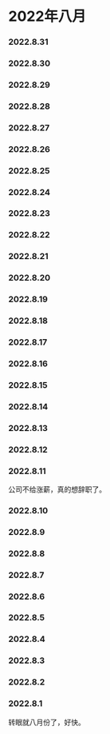 # 2022年八月
### 2022.8.31
### 2022.8.30
### 2022.8.29
### 2022.8.28
### 2022.8.27
### 2022.8.26
### 2022.8.25
### 2022.8.24
### 2022.8.23
### 2022.8.22
### 2022.8.21
### 2022.8.20
### 2022.8.19
### 2022.8.18
### 2022.8.17
### 2022.8.16
### 2022.8.15
### 2022.8.14
### 2022.8.13
### 2022.8.12
### 2022.8.11
公司不给涨薪，真的想辞职了。
### 2022.8.10
### 2022.8.9
### 2022.8.8
### 2022.8.7
### 2022.8.6
### 2022.8.5
### 2022.8.4
### 2022.8.3
### 2022.8.2
### 2022.8.1
转眼就八月份了，好快。
